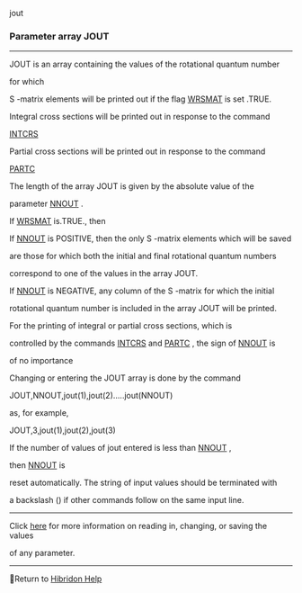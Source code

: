 jout


###   Parameter array JOUT


------------------------------


JOUT is an array containing the values of the rotational quantum number

for which


S -matrix elements will be printed out if the flag  [WRSMAT](prsmat.html)   is set .TRUE.


Integral cross sections will be printed out in response to the command

[INTCRS](intcrs.html)


Partial cross sections will be printed out in response to the command

[PARTC](partc.html)


The length of the array JOUT is given by the absolute value of the

parameter  [NNOUT](nnout.html)  .


If   [WRSMAT](prsmat.html)   is.TRUE., then


If  [NNOUT](nnout.html)   is POSITIVE, then the only  S -matrix elements which will be saved

are those for which  both  the initial and final rotational quantum numbers

correspond to one of the values in the array JOUT.


If  [NNOUT](nnout.html)   is NEGATIVE, any column of the  S -matrix for which the initial

rotational quantum number is included in the array JOUT will be printed.


For the printing of integral or partial cross sections, which is

controlled by the commands  [INTCRS](intcrs.html)   and  [PARTC](partc.html)  , the sign of  [NNOUT](nnout.html)   is

of no importance


Changing or entering the JOUT array is done by the command


JOUT,NNOUT,jout(1),jout(2).....jout(NNOUT)


as, for example,


JOUT,3,jout(1),jout(2),jout(3)


If the number of values of jout entered is less than  [NNOUT](nnout.html)  ,

then  [NNOUT](nnout.html)   is

reset automatically. The string of input values should be terminated with

a backslash (\) if other commands follow on the same input line.


------------------------------


Click  [here](params.html)   for more information on reading in, changing, or saving the values

of any parameter.


------------------------------


[](hibhelp.html) [](up_arrow.gif)  Return to  [Hibridon Help](hibhelp.html)
